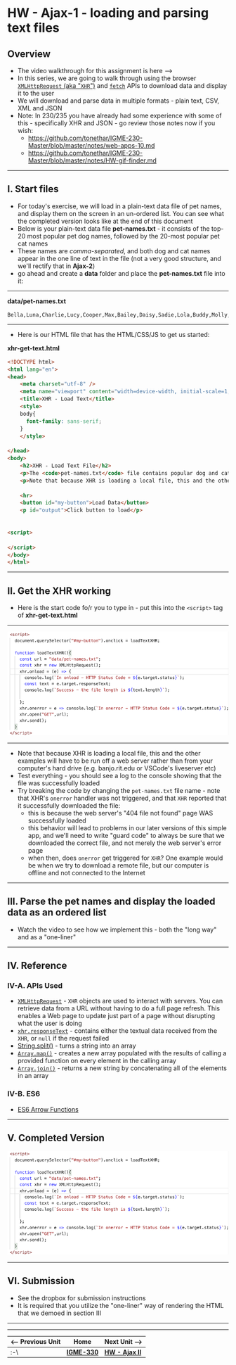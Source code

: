 # HW - Ajax-1 - loading and parsing text files

## Overview

- The video walkthrough for this assignment is here --> 
- In this series, we are going to walk through using the browser [`XMLHttpRequest` (aka "`XHR`")](https://developer.mozilla.org/en-US/docs/Web/API/XMLHttpRequest/Using_XMLHttpRequest) and [`fetch`](https://developer.mozilla.org/en-US/docs/Web/API/Fetch_API/Using_Fetch) APIs to download data and display it to the user
- We will download and parse data in multiple formats - plain text, CSV, XML  and JSON
- Note: In 230/235 you have already had some experience with some of this - specifically XHR and JSON - go review those notes now if you wish:
  - https://github.com/tonethar/IGME-230-Master/blob/master/notes/web-apps-10.md
  - https://github.com/tonethar/IGME-230-Master/blob/master/notes/HW-gif-finder.md

<hr>

## I. Start files
- For today's exercise, we will load in a plain-text data file of pet names, and display them on the screen in an un-ordered list. You can see what the completed version looks like at the end of this document
- Below is your plain-text data file **pet-names.txt** - it consists of the top-20 most popular pet dog names, followed by the 20-most popular pet cat names
- These names are *comma-separated*, and both dog and cat names appear in the one line of text in the file (not a very good structure, and we'll rectify that in **Ajax-2**)
- go ahead and create a **data** folder and place the **pet-names.txt** file into it:

<hr>

**data/pet-names.txt**

```text
Bella,Luna,Charlie,Lucy,Cooper,Max,Bailey,Daisy,Sadie,Lola,Buddy,Molly,Stella,Tucker,Bear,Zoey,Duke,Harley,Maggie,Jax,Oliver,Leo,Milo,Charlie,Simba,Max,Jack,Loki,Tiger,Jasper,Ollie,Oscar,George,Buddy,Toby,Smokey,Finn,Felix,Simon,Shadow
```

<hr>

- Here is our HTML file that has the HTML/CSS/JS to get us started:

**xhr-get-text.html**

```html
<!DOCTYPE html>
<html lang="en">
<head>
	<meta charset="utf-8" />
	<meta name="viewport" content="width=device-width, initial-scale=1, user-scalable=no">
	<title>XHR - Load Text</title>
	<style>
	body{
	  font-family: sans-serif;
	}
	</style>

</head>
<body>
	<h2>XHR - Load Text File</h2>
	<p>The <code>pet-names.txt</code> file contains popular dog and cat pet names, separated by commas.</p>
	<p>Note that because XHR is loading a local file, this and the other examples will have to be run off a web server rather than from your computer's hard drive (e.g. banjo.rit.edu or VSCode's liveserver etc)</p>
	
	<hr>
	<button id="my-button">Load Data</button>
	<p id="output">Click button to load</p>
	

<script>

</script>
</body>
</html>
```

<hr>

## II. Get the XHR working

- Here is the start code fo/r you to type in - put this into the `<script>` tag of **xhr-get-text.html**

<hr>

![screenshot](_images/_ajax-images/HW-ajax-2.png)

<hr>

- Note that because XHR is loading a local file, this and the other examples will have to be run off a web server rather than from your computer's hard drive (e.g. banjo.rit.edu or VSCode's liveserver etc)
- Test everything - you should see a log to the console showing that the file was successfully loaded
- Try breaking the code by changing the <code>pet-names.txt</code> file name - note that XHR's `onerror` handler was not triggered, and that `XHR` reported that it successfully downloaded the file:
  - this is because the web server's "404 file not found" page WAS successfully loaded
  - this behavior will lead to problems in our later versions of this simple app, and we'll need to write "guard code" to always be sure that we downloaded the correct file, and not merely the web server's error page
  - when then, does `onerror` get triggered for `XHR`? One example would be when we try to download a remote file, but our computer is offline and not connected to the Internet



<hr>

## III. Parse the pet names and display the loaded data as an ordered list

- Watch the video to see how we implement this - both the "long way" and as a "one-liner"


<hr>

## IV. Reference

### IV-A. APIs Used
- [`XMLHttpRequest`](https://developer.mozilla.org/en-US/docs/Web/API/XMLHttpRequest/Using_XMLHttpRequest) - <code>XHR</code> objects are used to interact with servers. You can retrieve data from a URL without having to do a full page refresh. This enables a Web page to update just part of a page without disrupting what the user is doing
- [`xhr.responseText`](https://developer.mozilla.org/en-US/docs/Web/API/XMLHttpRequest/responseText) - contains either the textual data received from the `XHR`, or `null` if the request failed
- [String.split()](https://developer.mozilla.org/en-US/docs/Web/JavaScript/Reference/Global_Objects/String/split) - turns a string into an array
- [`Array.map()`](https://developer.mozilla.org/en-US/docs/Web/JavaScript/Reference/Global_Objects/Array/map) - creates a new array populated with the results of calling a provided function on every element in the calling array
- [`Array.join()`](https://developer.mozilla.org/en-US/docs/Web/JavaScript/Reference/Global_Objects/Array/join) - returns a new string by concatenating all of the elements in an array

### IV-B. ES6
- [ES6 Arrow Functions](https://www.w3schools.com/js/js_arrow_function.asp)

<hr>

## V. Completed Version

![screenshot](_images/_ajax-images/HW-ajax-2.png)

<hr>

## VI. Submission

- See the dropbox for submission instructions
- It is required that you utilize the "one-liner" way of rendering the HTML that we demoed in section III


<hr><hr>

| <-- Previous Unit | Home | Next Unit -->
| --- | --- | --- 
|   :-\  |  [**IGME-330**](../README.md) | [**HW - Ajax II**](HW-ajax-2.md)

